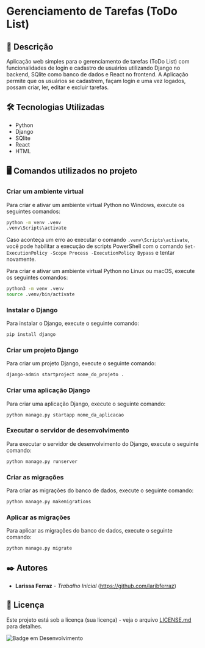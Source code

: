 # Gerenciamento de Tarefas (ToDo List) 

## 🚀 Descrição

Aplicação web simples para o gerenciamento de tarefas (ToDo List) com funcionalidades de login e cadastro de usuários utilizando Django no backend, SQlite como banco de dados e React no frontend. A Aplicação permite que os usuários se cadastrem, façam login e uma vez logados, possam criar, ler, editar e excluir tarefas. 

## 🛠️ Tecnologias Utilizadas

- Python
- Django
- SQlite
- React
- HTML

## 🖥️ Comandos utilizados no projeto

### Criar um ambiente virtual

Para criar e ativar um ambiente virtual Python no Windows, execute os seguintes comandos:

```bash
python -m venv .venv
.venv\Scripts\activate
```

Caso aconteça um erro ao executar o comando `.venv\Scripts\activate`, você pode habilitar a execução de scripts PowerShell com o comando `Set-ExecutionPolicy -Scope Process -ExecutionPolicy Bypass` e tentar novamente.

Para criar e ativar um ambiente virtual Python no Linux ou macOS, execute os seguintes comandos:

```bash
python3 -m venv .venv
source .venv/bin/activate
```

### Instalar o Django

Para instalar o Django, execute o seguinte comando:

```bash
pip install django
```

### Criar um projeto Django

Para criar um projeto Django, execute o seguinte comando:

```bash
django-admin startproject nome_do_projeto .
```

### Criar uma aplicação Django

Para criar uma aplicação Django, execute o seguinte comando:

```bash
python manage.py startapp nome_da_aplicacao
```

### Executar o servidor de desenvolvimento

Para executar o servidor de desenvolvimento do Django, execute o seguinte comando:

```bash
python manage.py runserver
```

### Criar as migrações

Para criar as migrações do banco de dados, execute o seguinte comando:

```bash
python manage.py makemigrations
```

### Aplicar as migrações

Para aplicar as migrações do banco de dados, execute o seguinte comando:

```bash
python manage.py migrate
```

## ✒️ Autores

* **Larissa Ferraz** - *Trabalho Inicial* 
(https://github.com/laribferraz)

## 📄 Licença

Este projeto está sob a licença (sua licença) - veja o arquivo [LICENSE.md](https://github.com/laribferraz/gerenciador_tarefas/blob/main/LICENSE) para detalhes.
  
![Badge em Desenvolvimento](http://img.shields.io/static/v1?label=STATUS&message=EM%20DESENVOLVIMENTO&color=GREEN&style=for-the-badge)

